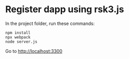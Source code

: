 # Register dapp using rsk3.js

In the project folder, run these commands:

```shell
npm install
npx webpack
node server.js
```

Go to
[http://localhost:3300](http://localhost:3300)